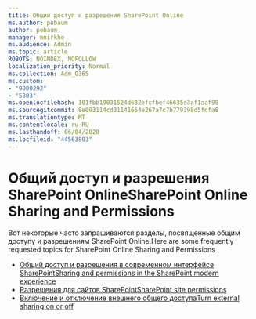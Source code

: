 ```yaml
---
title: Общий доступ и разрешения SharePoint Online
ms.author: pebaum
author: pebaum
manager: mnirkhe
ms.audience: Admin
ms.topic: article
ROBOTS: NOINDEX, NOFOLLOW
localization_priority: Normal
ms.collection: Adm_O365
ms.custom:
- "9000292"
- "5803"
ms.openlocfilehash: 101fbb19031524d632efcfbef46635e3af1aaf98
ms.sourcegitcommit: 8e093114cd31141664e267a7c7b779398d5fdfa8
ms.translationtype: MT
ms.contentlocale: ru-RU
ms.lasthandoff: 06/04/2020
ms.locfileid: "44563803"
---
```

# <a name="sharepoint-online-sharing-and-permissions"></a><span data-ttu-id="7064b-102">Общий доступ и разрешения SharePoint Online</span><span class="sxs-lookup"><span data-stu-id="7064b-102">SharePoint Online Sharing and Permissions</span></span>

<span data-ttu-id="7064b-103">Вот некоторые часто запрашиваются разделы, посвященные общим доступу и разрешениям SharePoint Online.</span><span class="sxs-lookup"><span data-stu-id="7064b-103">Here are some frequently requested topics for SharePoint Online Sharing and Permissions</span></span>

- [<span data-ttu-id="7064b-104">Общий доступ и разрешения в современном интерфейсе SharePoint</span><span class="sxs-lookup"><span data-stu-id="7064b-104">Sharing and permissions in the SharePoint modern experience</span></span>](https://docs.microsoft.com/sharepoint/modern-experience-sharing-permissions)
- [<span data-ttu-id="7064b-105">Разрешения для сайтов SharePoint</span><span class="sxs-lookup"><span data-stu-id="7064b-105">SharePoint site permissions</span></span>](https://docs.microsoft.com/sharepoint/customize-sharepoint-site-permissions)
- [<span data-ttu-id="7064b-106">Включение и отключение внешнего общего доступа</span><span class="sxs-lookup"><span data-stu-id="7064b-106">Turn external sharing on or off</span></span>](https://docs.microsoft.com/sharepoint/turn-external-sharing-on-or-off)
